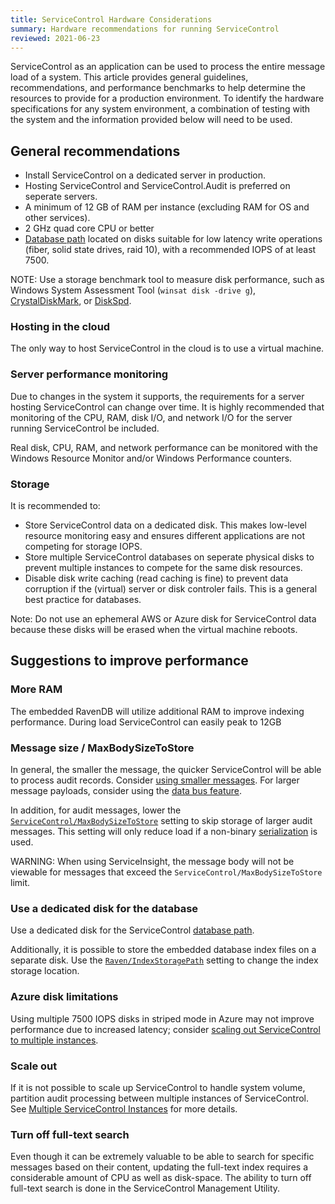 ```yaml
---
title: ServiceControl Hardware Considerations
summary: Hardware recommendations for running ServiceControl
reviewed: 2021-06-23
---
```


ServiceControl as an application can be used to process the entire message load of a system. This article provides general guidelines, recommendations, and performance benchmarks to help determine the resources to provide for a production environment. To identify the hardware specifications for any system environment, a combination of testing with the system and the information provided below will need to be used.

## General recommendations

* Install ServiceControl on a dedicated server in production.
* Hosting ServiceControl and ServiceControl.Audit is preferred on seperate servers.
* A minimum of 12 GB of RAM per instance (excluding RAM for OS and other services).
* 2 GHz quad core CPU or better
* [Database path](/servicecontrol/creating-config-file.md#host-settings-servicecontroldbpath) located on disks suitable for low latency write operations (fiber, solid state drives, raid 10), with a recommended IOPS of at least 7500.

NOTE: Use a storage benchmark tool to measure disk performance, such as Windows System Assessment Tool (`winsat disk -drive g`), [CrystalDiskMark](https://crystalmark.info/en/software/crystaldiskmark/), or [DiskSpd](https://github.com/Microsoft/diskspd).

### Hosting in the cloud

The only way to host ServiceControl in the cloud is to use a virtual machine.

### Server performance monitoring

Due to changes in the system it supports, the requirements for a server hosting ServiceControl can change over time. It is highly recommended that monitoring of the CPU, RAM, disk I/O, and network I/O for the server running ServiceControl be included.

Real disk, CPU, RAM, and network performance can be monitored with the Windows Resource Monitor and/or Windows Performance counters.

### Storage

It is recommended to:

- Store ServiceControl data on a dedicated disk. This makes low-level resource monitoring easy and ensures different applications are not competing for storage IOPS.
- Store multiple ServiceControl databases on seperate physical disks to prevent multiple instances to compete for the same disk resources.
- Disable disk write caching (read caching is fine) to prevent data corruption if the (virtual) server or disk controler fails. This is a general best practice for databases.

Note: Do not use an ephemeral AWS or Azure disk for ServiceControl data because these disks will be erased when the virtual machine reboots.

## Suggestions to improve performance

### More RAM

The embedded RavenDB will utilize additional RAM to improve indexing performance. During load ServiceControl can easily peak to 12GB

### Message size / MaxBodySizeToStore

In general, the smaller the message, the quicker ServiceControl will be able to process audit records. Consider [using smaller messages](https://particular.net/blog/putting-your-events-on-a-diet). For larger message payloads, consider using the [data bus feature](/nservicebus/messaging/databus/).

In addition, for audit messages, lower the [`ServiceControl/MaxBodySizeToStore`](/servicecontrol/creating-config-file.md#performance-tuning-servicecontrolmaxbodysizetostore) setting to skip storage of larger audit messages. This setting will only reduce load if a non-binary [serialization](/nservicebus/serialization/) is used.

WARNING: When using ServiceInsight, the message body will not be viewable for messages that exceed the `ServiceControl/MaxBodySizeToStore` limit.

### Use a dedicated disk for the database

Use a dedicated disk for the ServiceControl [database path](/servicecontrol/creating-config-file.md#host-settings-servicecontroldbpath).

Additionally, it is possible to store the embedded database index files on a separate disk. Use the [`Raven/IndexStoragePath`](/servicecontrol/creating-config-file.md#host-settings-ravenindexstoragepath) setting to change the index storage location.

### Azure disk limitations

Using multiple 7500 IOPS disks in striped mode in Azure may not improve performance due to increased latency; consider [scaling out ServiceControl to multiple instances](#suggestions-to-improve-performance-scale-out).

### Scale out

If it is not possible to scale up ServiceControl to handle system volume, partition audit processing between multiple instances of ServiceControl. See [Multiple ServiceControl Instances](distributed-instances.md) for more details.

### Turn off full-text search

Even though it can be extremely valuable to be able to search for specific messages based on their content, updating the full-text index requires a considerable amount of CPU as well as disk-space. The ability to turn off full-text search is done in the ServiceControl Management Utility.